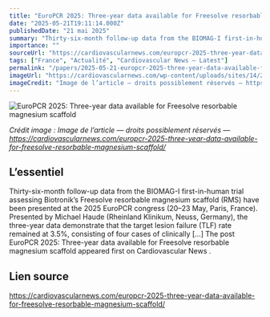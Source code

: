 ```yaml
---
title: "EuroPCR 2025: Three-year data available for Freesolve resorbable magnesium scaffold"
date: "2025-05-21T19:11:14.000Z"
publishedDate: "21 mai 2025"
summary: "Thirty-six-month follow-up data from the BIOMAG-I first-in-human trial assessing Biotronik’s Freesolve resorbable magnesium scaffold (RMS) have been presented at the 2025 EuroPCR congress (20–23 May, Paris, France). Presented by Michael Haude (Rheinland Klinikum, Neuss, Germany), the three-year data demonstrate that the target lesion failure (TLF) rate remained at 3.5%, consisting of four cases of clinically [&#8230;] The post EuroPCR 2025: Three-year data available for Freesolve resorbable magnesium scaffold appeared first on Cardiovascular News ."
importance: ""
sourceUrl: "https://cardiovascularnews.com/europcr-2025-three-year-data-available-for-freesolve-resorbable-magnesium-scaffold/"
tags: ["France", "Actualité", "Cardiovascular News — Latest"]
permalink: "/papers/2025-05-21-europcr-2025-three-year-data-available-for-freesolve-resorbable-magnesium-scaffold"
imageUrl: "https://cardiovascularnews.com/wp-content/uploads/sites/14/2024/05/Biotronik-Freesolve.png"
imageCredit: "Image de l’article — droits possiblement réservés — https://cardiovascularnews.com/europcr-2025-three-year-data-available-for-freesolve-resorbable-magnesium-scaffold/"
---
```


![EuroPCR 2025: Three-year data available for Freesolve resorbable magnesium scaffold](https://cardiovascularnews.com/wp-content/uploads/sites/14/2024/05/Biotronik-Freesolve.png)

*Crédit image : Image de l’article — droits possiblement réservés — https://cardiovascularnews.com/europcr-2025-three-year-data-available-for-freesolve-resorbable-magnesium-scaffold/*

## L’essentiel

Thirty-six-month follow-up data from the BIOMAG-I first-in-human trial assessing Biotronik’s Freesolve resorbable magnesium scaffold (RMS) have been presented at the 2025 EuroPCR congress (20–23 May, Paris, France). Presented by Michael Haude (Rheinland Klinikum, Neuss, Germany), the three-year data demonstrate that the target lesion failure (TLF) rate remained at 3.5%, consisting of four cases of clinically [&#8230;] The post EuroPCR 2025: Three-year data available for Freesolve resorbable magnesium scaffold appeared first on Cardiovascular News .

## Lien source

https://cardiovascularnews.com/europcr-2025-three-year-data-available-for-freesolve-resorbable-magnesium-scaffold/
